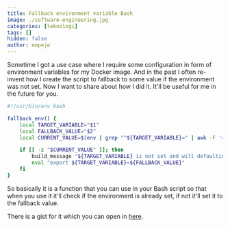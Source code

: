 ```yaml
---
title: Fallback environment variable Bash
image: ./software-engineering.jpg
categories: [teknologi]
tags: []
hidden: false
author: empeje
---
```


Sometime I got a use case where I require some configuration in form of environment variables for my Docker image. And in the past I often re-invent how I create the script to fallback to some value if the environment was not set. Now I want to share about how I did it. It'll be useful for me in the future for you.

```bash
#!/usr/bin/env bash

fallback_env() {
    local TARGET_VARIABLE="$1"
    local FALLBACK_VALUE="$2"
    local CURRENT_VALUE=$(env | grep "^${TARGET_VARIABLE}=" | awk -F '=' '{print $2}')

    if [[ -z "$CURRENT_VALUE" ]]; then
        build_message "${TARGET_VARIABLE} is not set and will defaulting to ${FALLBACK_VALUE}"
        eval "export ${TARGET_VARIABLE}=${FALLBACK_VALUE}"
    fi
}
```

So basically it is a function that you can use in your Bash script so that when you use it it'll check if the environment is already set, if not it'll set it to the fallback value.

There is a gist for it which you can open in [here][GIST].

[GIST]: https://gist.github.com/empeje/257128cb16ffa17211cde7d6c7bd8a65 
